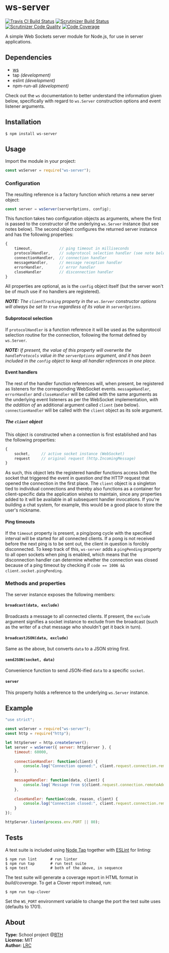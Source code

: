 ws-server
=========

[![Travis CI Build Status](https://travis-ci.org/lrc-se/bth-ws-server.svg?branch=master)](https://travis-ci.org/lrc-se/bth-ws-server)
[![Scrutinizer Build Status](https://scrutinizer-ci.com/g/lrc-se/bth-ws-server/badges/build.png?b=master)](https://scrutinizer-ci.com/g/lrc-se/bth-ws-server/build-status/master)
[![Scrutinizer Code Quality](https://scrutinizer-ci.com/g/lrc-se/bth-ws-server/badges/quality-score.png?b=master)](https://scrutinizer-ci.com/g/lrc-se/bth-ws-server/?branch=master)
[![Code Coverage](https://scrutinizer-ci.com/g/lrc-se/bth-ws-server/badges/coverage.png?b=master)](https://scrutinizer-ci.com/g/lrc-se/bth-ws-server/?branch=master)

A simple Web Sockets server module for Node.js, for use in server applications.


Dependencies
------------

- [ws](https://www.npmjs.com/package/ws)
- tap *(development)*
- eslint *(development)*
- npm-run-all *(development)*

Check out the `ws` documentation to better understand the information given below, specifically with regard to `ws.Server` construction options and event listener arguments.


Installation
------------

    $ npm install ws-server


Usage
-----

Import the module in your project:

```javascript
const wsServer = require("ws-server");
```

### Configuration

The resulting reference is a factory function which returns a new server object:

```javascript
const server = wsServer(serverOptions, config);
```

This function takes two configuration objects as arguments, where the first is passed to the constructor of the underlying `ws.Server` instance (but see notes below). 
The second object configures the returned server instance and has the following properties:

```javascript
{
    timeout,            // ping timeout in milliseconds
    protocolHandler,    // subprotocol selection handler (see note below)
    connectionHandler,  // connection handler
    messageHandler,     // message reception handler
    errorHandler,       // error handler
    closeHandler        // disconnection handler
}
```

All properties are optional, as is the `config` object itself (but the server won't be of much use if no handlers are registered).

*__NOTE:__ The `clientTracking` property in the `ws.Server` constructor options will always be set to `true` regardless of its value in `serverOptions`.*


#### Subprotocol selection

If `protocolHandler` is a function reference it will be used as the subprotocol selection routine for the connection, 
following the format defined by `ws.Server`.

*__NOTE:__ If present, the value of this property will overwrite the `handleProtocols` value in the `serverOptions` argument, 
and it has been included in the `config` object to keep all handler references in one place.*


#### Event handlers

The rest of the handler function references will, when present, be registered as listeners for the corresponding WebSocket events. 
`messageHandler`, `errorHandler` and `closeHandler` will be called with the same arguments as the underlying event listeners as per the WebSocket implementation, 
*with the addition of* an additional argument called `client` (see below). `connectionHandler` will be called with the `client` object as its sole argument.

##### The `client` object

This object is constructed when a connection is first established and has the following properties:

```javascript
{
    socket,     // active socket instance (WebSocket)
    request     // original request (http.IncomingMessage)
}
```

As such, this object lets the registered handler functions access both the socket that triggered the event in question *and* the HTTP request that opened the connection in the first place. 
The `client` object is a singleton tied to individual connections and thereby also functions as a container for client-specific data the application wishes to maintain, 
since any properties added to it will be available in all subsequent handler invocations. If you're building a chat system, for example, this would be a good place to store the user's nickname.


#### Ping timeouts

If the `timeout` property is present, a ping/pong cycle with the specified interval will be started for all connected clients. 
If a pong is not received before the next ping is to be sent out, the client in question is forcibly disconnected. 
To keep track of this, `ws-server` adds a `pingPending` property to all open sockets when ping is enabled, 
which means that the disconnection handler can determine whether the connection was closed because of a ping timeout by checking if `code == 1006 && client.socket.pingPending`.


### Methods and properties

The server instance exposes the following members:

#### `broadcast(data, exclude)`

Broadcasts a message to all connected clients. If present, the `exclude` argument signifies a socket instance to exclude from the broadcast 
(such as the writer of a chat message who shouldn't get it back in turn).

#### `broadcastJSON(data, exclude)`

Same as the above, but converts `data` to a JSON string first.

#### `sendJSON(socket, data)`

Convenience function to send JSON-ified `data` to a specific `socket`.

#### `server`

This property holds a reference to the underlying `ws.Server` instance.


Example
-------

```javascript
"use strict";

const wsServer = require("ws-server");
const http = require("http");

let httpServer = http.createServer();
let server = wsServer({ server: httpServer }, {
    timeout: 60000,
    
    connectionHandler: function(client) {
        console.log("Connection opened:", client.request.connection.remoteAddress);
    },
    
    messageHandler: function(data, client) {
        console.log(`Message from ${client.request.connection.remoteAddress}:`, data);
    },
    
    closeHandler: function(code, reason, client) {
        console.log("Connection closed:", client.request.connection.remoteAddress, code, reason);
    }
});

httpServer.listen(process.env.PORT || 80);
```


Tests
-----

A test suite is included using [Node Tap](http://www.node-tap.org/) together with [ESLint](https://eslint.org/) for linting:

```
$ npm run lint      # run linter
$ npm run tap       # run test suite
$ npm test          # both of the above, in sequence
```

The test suite will generate a coverage report in HTML format in *build/coverage*. To get a Clover report instead, run:

    $ npm run tap-clover

Set the `WS_PORT` environment variable to change the port the test suite uses (defaults to 1701).


About
-----

**Type:** School project @[BTH](https://www.bth.se/)  
**License:** MIT  
**Author:** [LRC](mailto:kabc16@student.bth.se)
